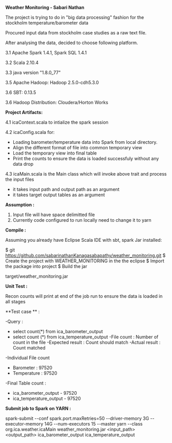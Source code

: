 **Weather Monitoring - Sabari Nathan**

The project is trying to do in "big data processing" fashion for the stockholm temperature/barometer data

Procured input data from stockholm case studies as a raw text file. 

After analysing the data, decided to choose following platform.

3.1 Apache Spark 1.4.1, Spark SQL 1.4.1

3.2 Scala 2.10.4

3.3 java version "1.8.0_77"

3.5 Apache Hadoop: Hadoop 2.5.0-cdh5.3.0

3.6 SBT: 0.13.5

3.6 Hadoop Distribution: Cloudera/Horton Works

**Project Artifacts:**

4.1 icaContext.scala to intialize the spark session

4.2 icaConfig.scala for:

  - Loading barometer/temperature data into Spark from local directory.
  - Align the different format of file into common temporary view  
  - Load the temporary view into final table
  - Print the counts to ensure the data is loaded successfuly without any data drop

4.3 icaMain.scala is the Main class which will invoke above trait and process the input files
  - it takes input path and output path as an argument
  - it takes target output tables as an argument

**Assumption :**

1) Input file will have space delimitted file
2) Currently code configured to run locally need to change it to yarn

**Compile :**

Assuming you already have Eclipse Scala IDE with sbt, spark Jar installed:

$ git https://github.com/sabarinathanKanagasabapathy/weather_monitoring.git
$ Create the project with WEATHER_MONITORING in the the eclipse 
$ Import the package into project
$ Build the jar

target/weather_monitoring.jar

**Unit Test :**

Recon counts will print at end of the job run to ensure the data is loaded in all stages

**Test case ** :

-Query :
  - select count(*) from ica_barometer_output
  - select count (*) from ica_temperature_output
-File count : Number of count in the file
-Expected result : Count should match
-Actual result  :  Count matched

-Individual File count
 - Barometer   : 97520
 - Temperature : 97520

-Final Table count :
 - ica_barometer_output   - 97520
 - ica_temperature_output - 97520

**Submit job to Spark on YARN :**

spark-submit --conf spark.port.maxRetries=50 --driver-memory 3G --executor-memory 14G --num-executors 15 --master yarn --class org.ica.weather.icaMain weather_monitoring.jar <input_path> <output_path> ica_barometer_output ica_temperature_output
